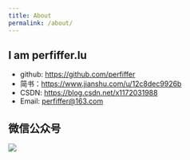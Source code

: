 ```yaml
---
title: About
permalink: /about/
---
```


## I am perfiffer.lu
- github: <a href="https://github.com/perfiffer">https://github.com/perfiffer</a>
- 简书：<a href="https://www.jianshu.com/u/12c8dec9926b">https://www.jianshu.com/u/12c8dec9926b</a>
- CSDN: <a href="https://blog.csdn.net/x1172031988">https://blog.csdn.net/x1172031988</a>
- Email: perfiffer@163.com

## 微信公众号
<img src="http://perfiffer.cn/images/qrcode.jpg" />
